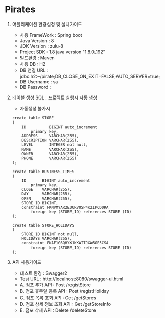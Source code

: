 # Pirates
1. 어플리케이션 환경설정 및 설치가이드
    - 사용 FrameWork : Spring boot
    - Java Version : 8
    - JDK Version : zulu-8
    - Project SDK : 1.8 java version "1.8.0_192"
    - 빌드환경 : Maven
    - 사용 DB : H2
    - DB 연결 URL : jdbc:h2:~/pirate;DB_CLOSE_ON_EXIT=FALSE;AUTO_SERVER=true;
    - DB Username : sa
    - DB Password :    
    
2. 테이블 생성 SQL : 프로젝트 실행시 자동 생성
    - 자동생성 불가시
    ```
    create table STORE
    (
        ID          BIGINT auto_increment
            primary key,
        ADDRESS     VARCHAR(255),
        DESCRIPTION VARCHAR(255),
        LEVEL       INTEGER not null,
        NAME        VARCHAR(255),
        OWNER       VARCHAR(255),
        PHONE       VARCHAR(255)
    );
    ```
    ```
    create table BUSINESS_TIMES
    (
        ID       BIGINT auto_increment
            primary key,
        CLOSE    VARCHAR(255),
        DAY      VARCHAR(255),
        OPEN     VARCHAR(255),
        STORE_ID BIGINT,
        constraint FKNVMYAR2EJURV0SP4K2IPCD0RA
            foreign key (STORE_ID) references STORE (ID)
    );
    ```
    ```
    create table STORE_HOLIDAYS
    (
        STORE_ID BIGINT not null,
        HOLIDAYS VARCHAR(255),
        constraint FKAF1G6QHYX1KKAITJXW6GE5CSA
            foreign key (STORE_ID) references STORE (ID)
    );
    ```

3. API 사용가이드
    - 테스트 환경 : Swagger2
    - Test URL : http://localhost:8080/swagger-ui.html
    - A. 점포 추가 API : Post /registStore
    - B. 점포 휴무일 등록 API : Post /registHoliday
    - C. 점포 목록 조회 API : Get /getStores
    - D. 점포 상세 정보 조회 API : Get /getStoreInfo
    - E. 점포 삭제 API : Delete /deleteStore
    